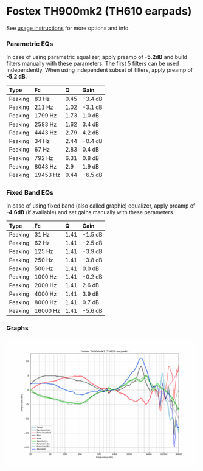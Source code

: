 # Fostex TH900mk2 (TH610 earpads)
See [usage instructions](https://github.com/jaakkopasanen/AutoEq#usage) for more options and info.

### Parametric EQs
In case of using parametric equalizer, apply preamp of **-5.2dB** and build filters manually
with these parameters. The first 5 filters can be used independently.
When using independent subset of filters, apply preamp of **-5.2 dB**.

| Type    | Fc       |    Q | Gain    |
|:--------|:---------|:-----|:--------|
| Peaking | 83 Hz    | 0.45 | -3.4 dB |
| Peaking | 211 Hz   | 1.02 | -3.1 dB |
| Peaking | 1799 Hz  | 1.73 | 1.0 dB  |
| Peaking | 2583 Hz  | 1.62 | 3.4 dB  |
| Peaking | 4443 Hz  | 2.79 | 4.2 dB  |
| Peaking | 34 Hz    | 2.44 | -0.4 dB |
| Peaking | 67 Hz    | 2.83 | 0.4 dB  |
| Peaking | 792 Hz   | 6.31 | 0.8 dB  |
| Peaking | 8043 Hz  | 2.9  | 1.9 dB  |
| Peaking | 19453 Hz | 0.44 | -6.5 dB |

### Fixed Band EQs
In case of using fixed band (also called graphic) equalizer, apply preamp of **-4.6dB**
(if available) and set gains manually with these parameters.

| Type    | Fc       |    Q | Gain    |
|:--------|:---------|:-----|:--------|
| Peaking | 31 Hz    | 1.41 | -1.5 dB |
| Peaking | 62 Hz    | 1.41 | -2.5 dB |
| Peaking | 125 Hz   | 1.41 | -3.9 dB |
| Peaking | 250 Hz   | 1.41 | -3.8 dB |
| Peaking | 500 Hz   | 1.41 | 0.0 dB  |
| Peaking | 1000 Hz  | 1.41 | -0.2 dB |
| Peaking | 2000 Hz  | 1.41 | 2.6 dB  |
| Peaking | 4000 Hz  | 1.41 | 3.9 dB  |
| Peaking | 8000 Hz  | 1.41 | 0.7 dB  |
| Peaking | 16000 Hz | 1.41 | -5.6 dB |

### Graphs
![](./Fostex%20TH900mk2%20(TH610%20earpads).png)